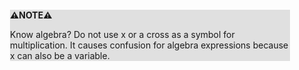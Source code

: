 <div style="margin:2em; background-color: #e0e0e0;">

<strong>⚠️NOTE️️️⚠️</strong>

Know algebra? Do not use x or a cross as a symbol for multiplication. It causes confusion for algebra expressions because x can also be a variable.
</div>


